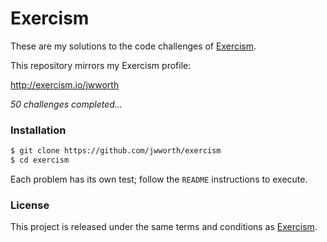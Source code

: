 # Exercism

These are my solutions to the code challenges of [Exercism](http://exercism.io).

This repository mirrors my Exercism profile:

http://exercism.io/jwworth

_50 challenges completed..._

### Installation

```sh
$ git clone https://github.com/jwworth/exercism
$ cd exercism
```

Each problem has its own test; follow the `README` instructions to execute.

### License

This project is released under the same terms and conditions as
[Exercism](http://exercism.io).
